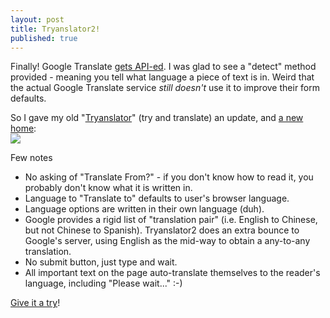 ```yaml
---
layout: post
title: Tryanslator2!
published: true
---
```

Finally! Google Translate [gets API-ed](http://www.readwriteweb.com/archives/google_releases_ajax_language_api.php). I was glad to see a "detect" method provided - meaning you tell what language a piece of text is in. Weird that the actual Google Translate service _still doesn't_ use it to improve their form defaults.

So I gave my old "[Tryanslator](http://blog.choonkeat.com/weblog/2005/12/translate-from.html)" (try and translate) an update, and [a new home](http://dev.choonkeat.com/js/lang/index):  
[![](http://farm4.static.flickr.com/3189/2351050091_ea47be79f3.jpg)](http://www.flickr.com/photos/choonkeat/2351050091/)

Few notes

- No asking of "Translate From?" - if you don't know how to read it, you probably don't know what it is written in.
- Language to "Translate to" defaults to user's browser language.
- Language options are written in their own language (duh).
- Google provides a rigid list of "translation pair" (i.e. English to Chinese, but not Chinese to Spanish). Tryanslator2 does an extra bounce to Google's server, using English as the mid-way to obtain a any-to-any translation.
- No submit button, just type and wait.
- All important text on the page auto-translate themselves to the reader's language, including "Please wait..." :-)

[Give it a try](http://dev.choonkeat.com/js/lang/index)!

  
